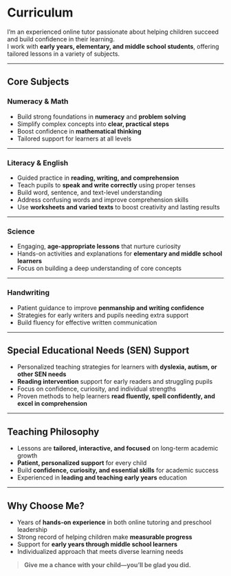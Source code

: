 # Curriculum

I’m an experienced online tutor passionate about helping children succeed and build confidence in their learning.  
I work with **early years, elementary, and middle school students**, offering tailored lessons in a variety of subjects.

---

## Core Subjects

### Numeracy & Math

- Build strong foundations in **numeracy** and **problem solving**
- Simplify complex concepts into **clear, practical steps**
- Boost confidence in **mathematical thinking**
- Tailored support for learners at all levels

---

### Literacy & English

- Guided practice in **reading, writing, and comprehension**
- Teach pupils to **speak and write correctly** using proper tenses
- Build word, sentence, and text-level understanding
- Address confusing words and improve comprehension skills
- Use **worksheets and varied texts** to boost creativity and lasting results

---

### Science

- Engaging, **age-appropriate lessons** that nurture curiosity
- Hands-on activities and explanations for **elementary and middle school learners**
- Focus on building a deep understanding of core concepts

---

### Handwriting

- Patient guidance to improve **penmanship and writing confidence**
- Strategies for early writers and pupils needing extra support
- Build fluency for effective written communication

---

## Special Educational Needs (SEN) Support

- Personalized teaching strategies for learners with **dyslexia, autism, or other SEN needs**
- **Reading intervention** support for early readers and struggling pupils
- Focus on confidence, curiosity, and individual strengths
- Proven methods to help learners **read fluently, spell confidently, and excel in comprehension**

---

## Teaching Philosophy

- Lessons are **tailored, interactive, and focused** on long-term academic growth
- **Patient, personalized support** for every child
- Build **confidence, curiosity, and essential skills** for academic success
- Experienced in **leading and teaching early years** education

---

## Why Choose Me?

- Years of **hands-on experience** in both online tutoring and preschool leadership
- Strong record of helping children make **measurable progress**
- Support for **early years through middle school learners**
- Individualized approach that meets diverse learning needs

> **Give me a chance with your child—you’ll be glad you did.**
